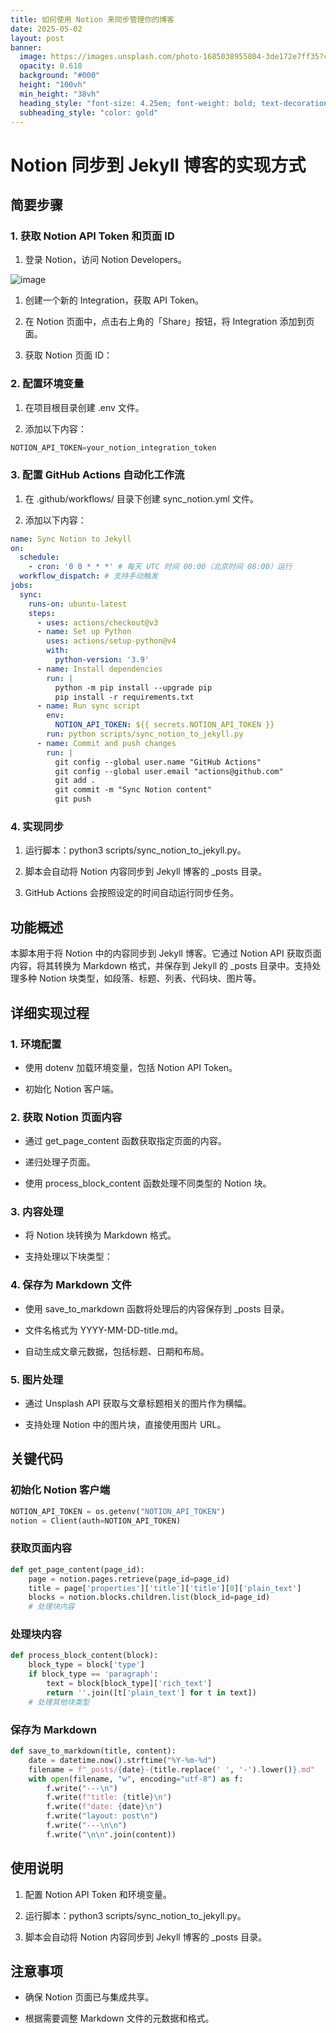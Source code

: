 ```yaml
---
title: 如何使用 Notion 来同步管理你的博客
date: 2025-05-02
layout: post
banner:
  image: https://images.unsplash.com/photo-1685038955804-3de172e7ff35?crop=entropy&cs=tinysrgb&fit=max&fm=jpg&ixid=M3w2OTIwMzJ8MHwxfHJhbmRvbXx8fHx8fHx8fDE3NDYyMDMxNzB8&ixlib=rb-4.0.3&q=80&w=1080
  opacity: 0.618
  background: "#000"
  height: "100vh"
  min_height: "38vh"
  heading_style: "font-size: 4.25em; font-weight: bold; text-decoration: underline"
  subheading_style: "color: gold"
---
```


# Notion 同步到 Jekyll 博客的实现方式

## 简要步骤

### 1. 获取 Notion API Token 和页面 ID

1. 登录 Notion，访问 Notion Developers。

![image](https://prod-files-secure.s3.us-west-2.amazonaws.com/a7a0cc5a-89b9-4cda-8686-1fba0ca52f40/d19c1afe-dea5-4312-9333-786b0ba83054/image.png?X-Amz-Algorithm=AWS4-HMAC-SHA256&X-Amz-Content-Sha256=UNSIGNED-PAYLOAD&X-Amz-Credential=ASIAZI2LB4664JH3PRTZ%2F20250502%2Fus-west-2%2Fs3%2Faws4_request&X-Amz-Date=20250502T162609Z&X-Amz-Expires=3600&X-Amz-Security-Token=IQoJb3JpZ2luX2VjEEAaCXVzLXdlc3QtMiJHMEUCIQCd6xghqEOG9GBiv5rmIT3pE6G7eW6uHBqNYSYsqb0FlAIgCxAAS9g6VJY8RGBl1cQg4OOCADlaxVzluq79SB%2BE1zcqiAQI2f%2F%2F%2F%2F%2F%2F%2F%2F%2F%2FARAAGgw2Mzc0MjMxODM4MDUiDH0IWbl8FwmaIudfmircA6TvTdhRdZaV9LV8tAS1x8fya1koIm7DFfreS9zmEx4aWOQPg02DPrvdGzcR7cBsU7d7iGi8B6ENCs9OmqvzgOVoqCNTn52010hg%2B01aIt4C0CxIuhXerW2oPDboITUwaIeQOsVgxW7NeuoRXN%2Fi%2FoMI%2BzbQ%2FvIaQ8QYi6B8njsV%2BsWgi25iYpswv0iwxzvC296eBeegEZ3IMzWtAOjhK3K5W6P2%2FghbSr8HrHCwno1RYwGqheVACZXj9fDwrsX6q1rQxQsZP9O7VWj7IDMrDLQ1f9iC4l1DMKNcHYHKVS0sLR29t5yxQViiiZId77c2axyGtFpcb4SoZzPOjAmwiS%2FYfgS%2BYN42LdZMK1m%2BVdzxLOraQbRuRbQYlUU2iubY02Fiarv7XnClHTYSCgqkYG%2FY4OzZi%2F2fwIaMcYJv5s%2BKxwrxLUtLAFk5RtijPu5Qe1%2BGEOJtTzcMUTwoEhGOzexvoQoDcgfKDOU5GX8ZLzTw7LytxMX3mrkjhqxHa7GS6RUG93QyMaBRs36n0VPKHinIo62ySUxzU31KMmoJhpjUB3niUx27bk%2FYcjkEtek12RBKJo9APYiznlhd78rarNq5GL1UUS3RP5Bh6WGQD1%2BIKdsfKfL85FvFooGGMK%2FJ08AGOqUBHInCWR2mE3mBuK%2B%2B3eVMpV7ODXLqMpw5PC%2FQ543kC82opIWQl0wIeaXrE3whPrEaNsnHQvq7yIISImjmnokrCdNbhzb0am%2BUrMLxmPA2riC8vUE6xpzoSrn9eg7Ix5AsiB2j3VcvmNXMiW0RjGqEIBt5LqwFMOQEmCQmwnipurh%2BgdZGvvTK3K3LM0cnsllu7PgBCwxZ03ywJ4YtwiqnZCLfk1gQ&X-Amz-Signature=fff5398b6178a8d0d37ef6f68017fe00ef4c7e4c1ce0e9d0fea1dd3b9d7ac197&X-Amz-SignedHeaders=host&x-id=GetObject)

1. 创建一个新的 Integration，获取 API Token。

1. 在 Notion 页面中，点击右上角的「Share」按钮，将 Integration 添加到页面。

1. 获取 Notion 页面 ID：


### 2. 配置环境变量

1. 在项目根目录创建 .env 文件。

1. 添加以下内容：

```javascript
NOTION_API_TOKEN=your_notion_integration_token
```

### 3. 配置 GitHub Actions 自动化工作流

1. 在 .github/workflows/ 目录下创建 sync_notion.yml 文件。

1. 添加以下内容：

```yaml
name: Sync Notion to Jekyll
on:
  schedule:
    - cron: '0 0 * * *' # 每天 UTC 时间 00:00（北京时间 08:00）运行
  workflow_dispatch: # 支持手动触发
jobs:
  sync:
    runs-on: ubuntu-latest
    steps:
      - uses: actions/checkout@v3
      - name: Set up Python
        uses: actions/setup-python@v4
        with:
          python-version: '3.9'
      - name: Install dependencies
        run: |
          python -m pip install --upgrade pip
          pip install -r requirements.txt
      - name: Run sync script
        env:
          NOTION_API_TOKEN: ${{ secrets.NOTION_API_TOKEN }}
        run: python scripts/sync_notion_to_jekyll.py
      - name: Commit and push changes
        run: |
          git config --global user.name "GitHub Actions"
          git config --global user.email "actions@github.com"
          git add .
          git commit -m "Sync Notion content"
          git push
```

### 4. 实现同步

1. 运行脚本：python3 scripts/sync_notion_to_jekyll.py。

1. 脚本会自动将 Notion 内容同步到 Jekyll 博客的 _posts 目录。

1. GitHub Actions 会按照设定的时间自动运行同步任务。

## 功能概述

本脚本用于将 Notion 中的内容同步到 Jekyll 博客。它通过 Notion API 获取页面内容，将其转换为 Markdown 格式，并保存到 Jekyll 的 _posts 目录中。支持处理多种 Notion 块类型，如段落、标题、列表、代码块、图片等。

## 详细实现过程

### 1. 环境配置

- 使用 dotenv 加载环境变量，包括 Notion API Token。

- 初始化 Notion 客户端。

### 2. 获取 Notion 页面内容

- 通过 get_page_content 函数获取指定页面的内容。

- 递归处理子页面。

- 使用 process_block_content 函数处理不同类型的 Notion 块。

### 3. 内容处理

- 将 Notion 块转换为 Markdown 格式。

- 支持处理以下块类型：


### 4. 保存为 Markdown 文件

- 使用 save_to_markdown 函数将处理后的内容保存到 _posts 目录。

- 文件名格式为 YYYY-MM-DD-title.md。

- 自动生成文章元数据，包括标题、日期和布局。

### 5. 图片处理

- 通过 Unsplash API 获取与文章标题相关的图片作为横幅。

- 支持处理 Notion 中的图片块，直接使用图片 URL。

## 关键代码

### 初始化 Notion 客户端

```python
NOTION_API_TOKEN = os.getenv("NOTION_API_TOKEN")
notion = Client(auth=NOTION_API_TOKEN)
```

### 获取页面内容

```python
def get_page_content(page_id):
    page = notion.pages.retrieve(page_id=page_id)
    title = page['properties']['title']['title'][0]['plain_text']
    blocks = notion.blocks.children.list(block_id=page_id)
    # 处理块内容
```

### 处理块内容

```python
def process_block_content(block):
    block_type = block['type']
    if block_type == 'paragraph':
        text = block[block_type]['rich_text']
        return ''.join([t['plain_text'] for t in text])
    # 处理其他块类型
```

### 保存为 Markdown

```python
def save_to_markdown(title, content):
    date = datetime.now().strftime("%Y-%m-%d")
    filename = f"_posts/{date}-{title.replace(' ', '-').lower()}.md"
    with open(filename, "w", encoding="utf-8") as f:
        f.write("---\n")
        f.write(f"title: {title}\n")
        f.write(f"date: {date}\n")
        f.write("layout: post\n")
        f.write("---\n\n")
        f.write("\n\n".join(content))
```

## 使用说明

1. 配置 Notion API Token 和环境变量。

1. 运行脚本：python3 scripts/sync_notion_to_jekyll.py。

1. 脚本会自动将 Notion 内容同步到 Jekyll 博客的 _posts 目录。

## 注意事项

- 确保 Notion 页面已与集成共享。

- 根据需要调整 Markdown 文件的元数据和格式。